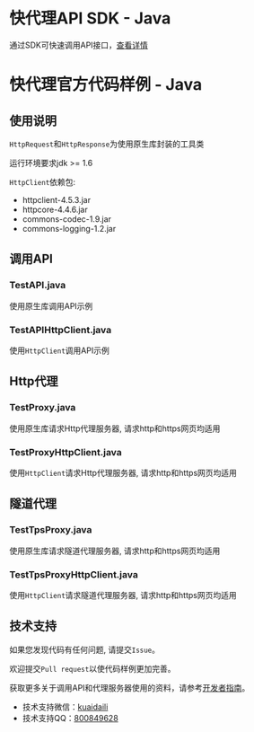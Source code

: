 # 快代理API SDK - Java
通过SDK可快速调用API接口，[查看详情](https://github.com/kuaidaili/java-sdk/tree/master/api-sdk)

# 快代理官方代码样例 - Java

## 使用说明
`HttpRequest`和`HttpResponse`为使用原生库封装的工具类

运行环境要求jdk >= 1.6

`HttpClient`依赖包:
* httpclient-4.5.3.jar
* httpcore-4.4.6.jar
* commons-codec-1.9.jar
* commons-logging-1.2.jar

## 调用API

### TestAPI.java
使用原生库调用API示例

### TestAPIHttpClient.java
使用`HttpClient`调用API示例

## Http代理

### TestProxy.java
使用原生库请求Http代理服务器, 请求http和https网页均适用

### TestProxyHttpClient.java
使用`HttpClient`请求Http代理服务器, 请求http和https网页均适用

## 隧道代理

### TestTpsProxy.java
使用原生库请求隧道代理服务器, 请求http和https网页均适用


### TestTpsProxyHttpClient.java
使用`HttpClient`请求隧道代理服务器, 请求http和https网页均适用
 

## 技术支持
如果您发现代码有任何问题, 请提交`Issue`。

欢迎提交`Pull request`以使代码样例更加完善。

获取更多关于调用API和代理服务器使用的资料，请参考[开发者指南](https://www.kuaidaili.com/doc/dev/api/)。

* 技术支持微信：<a href="https://img.kuaidaili.com/img/service_wx.jpg">kuaidaili</a>
* 技术支持QQ：<a href="http://q.url.cn/CDksXo?_type=wpa&qidian=true">800849628</a>


